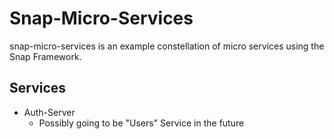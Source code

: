 # Snap-Micro-Services

snap-micro-services is an example constellation of micro services using the Snap
Framework.

## Services

* Auth-Server 
  - Possibly going to be "Users" Service in the future
